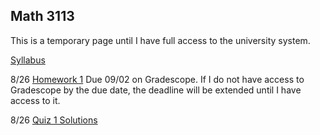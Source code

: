 
## Math 3113

This is a temporary page until I have full access to the university system.

[Syllabus](math3113syllabus.pdf)

8/26 [Homework 1](HW1.pdf) Due 09/02 on Gradescope. If I do not have access to Gradescope by the due date, the deadline will be extended until I have access to it.

8/26 [Quiz 1 Solutions](quiz1_key.pdf)


